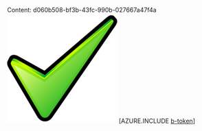 Content: d060b508-bf3b-43fc-990b-027667a47f4a![image](3176c4c0-4fa6-4dad-95ef-5440843ee361.png)
[AZURE.INCLUDE [b-token](26e94572-a43d-4bb4-bb20-91439a0e8df5.md)]
